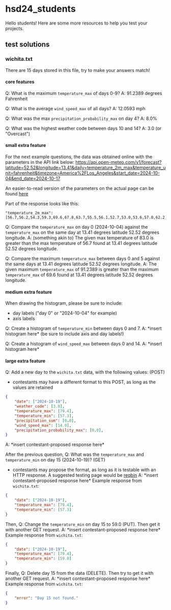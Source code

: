 # hsd24_students
Hello students! Here are some more resources to help you test your projects.

## test solutions

### wichita.txt

There are 15 days stored in this file, try to make your answers match!

#### core features

Q: What is the maximum `temperature_max` of days 0-9?
A: 91.2389 degrees Fahrenheit

Q: What is the average `wind_speed_max` of all days?
A: 12.0593 mph

Q: What was the max `precipitation_probability_max` on day 4?
A: 8.0%

Q: What was the highest weather code between days 10 and 14?
A: 3.0 (or "Overcast")

#### small extra feature

For the next example questions, the data was obtained online with the parameters in the API link below:
https://api.open-meteo.com/v1/forecast?latitude=52.52&longitude=13.41&daily=temperature_2m_max&temperature_unit=fahrenheit&timezone=America%2FLos_Angeles&start_date=2024-10-04&end_date=2024-10-17

An easier-to-read version of the parameters on the actual page can be found [here](https://open-meteo.com/en/docs#hourly=&daily=temperature_2m_max&temperature_unit=fahrenheit&timezone=America%2FLos_Angeles&past_days=7&start_date=2024-10-04&end_date=2024-10-17&time_mode=time_interval)

Part of the response looks like this:
```
"temperature_2m_max":[56.7,56.2,54.3,59.3,69.6,67.8,63.7,55.5,56.1,52.7,53.0,53.6,57.0,62.2]
```

Q: Compare the `temperature_max` on day 0 (2024-10-04) against the `temperature_max` on the same day at 13.41 degrees latitude 52.52 degrees longitude.
A: (something akin to) The given max temperature of 83.0 is greater than the max temperature of 56.7 found at 13.41 degrees latitude 52.52 degrees longitude.

Q: Compare the maximum `temperature_max` between days 0 and 5 against the same days at 13.41 degrees latitude 52.52 degrees longitude.
A: The given maximum `temperature_max` of 91.2389 is greater than the maximum `temperature_max` of 69.6 found at 13.41 degrees latitude 52.52 degrees longitude.

#### medium extra feature

When drawing the histogram, please be sure to include:
- day labels ("day 0" or "2024-10-04" for example)
- axis labels

Q: Create a histogram of `temperature_min` between days 0 and 7.
A: \*insert histogram here\* (be sure to include axis and day labels!)

Q: Create a histogram of `wind_speed_max` between days 0 and 14.
A: \*insert histogram here\*

#### large extra feature

Q: Add a new day to the `wichita.txt` data, with the following values: (POST)
- contestants may have a different format to this POST, as long as the values are retained
```json
{
    "date": ["2024-10-19"],
    "weather_code": [3.0],
    "temperature_max": [79.4],
    "temperature_min": [57.3],
    "precipitation_sum": [0.0],
    "wind_speed_max": [14.0],
    "precipitation_probability_max": [0.0],
}
```
A: \*insert contestant-proposed response here\*

After the previous question,
Q: What was the `temperature_max` and `temperature_min` on day 15 (2024-10-19)? (GET)
- contestants may propose the format, as long as it is testable with an HTTP response. A suggested testing page would be [reqbin](https://reqbin.com/)
A: \*insert contestant-proposed response here\*
Example response from `wichita.txt`:
```json
{
    "date": ["2024-10-19"],
    "temperature_max": [79.4],
    "temperature_min": [57.3]
}
```

Then,
Q: Change the `temperature_min` on day 15 to 59.0 (PUT). Then get it with another GET request.
A: \*insert contestant-proposed response here\*
Example response from `wichita.txt`:
```json
{
    "date": ["2024-10-19"],
    "temperature_max": [79.4],
    "temperature_min": [59.0]
}
```

Finally,
Q: Delete day 15 from the data (DELETE). Then try to get it with another GET request.
A: \*insert contestant-proposed response here\*
Example response from `wichita.txt`:
```json
{
    "error": "Day 15 not found."
}
```
